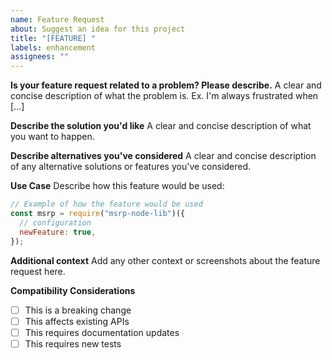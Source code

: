```yaml
---
name: Feature Request
about: Suggest an idea for this project
title: "[FEATURE] "
labels: enhancement
assignees: ""
---
```


**Is your feature request related to a problem? Please describe.**
A clear and concise description of what the problem is. Ex. I'm always frustrated when [...]

**Describe the solution you'd like**
A clear and concise description of what you want to happen.

**Describe alternatives you've considered**
A clear and concise description of any alternative solutions or features you've considered.

**Use Case**
Describe how this feature would be used:

```javascript
// Example of how the feature would be used
const msrp = require("msrp-node-lib")({
  // configuration
  newFeature: true,
});
```

**Additional context**
Add any other context or screenshots about the feature request here.

**Compatibility Considerations**

- [ ] This is a breaking change
- [ ] This affects existing APIs
- [ ] This requires documentation updates
- [ ] This requires new tests
